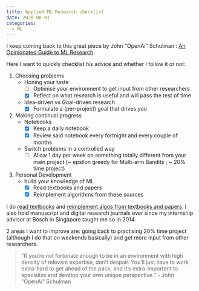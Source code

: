 ```yaml
---
title: Applied ML Research checklist
date: 2020-08-01
categories:
  - ML
---
```


I keep coming back to this great piece by John "OpenAi" Schulman : [An Opinionated Guide to ML Research](http://joschu.net/blog/opinionated-guide-ml-research.html).

Here I want to quickly checklist his advice and whether I follow it or not:

1. Choosing problems
    - Honing your taste
        - [ ] Optimise your environment to get input from other researchers
        - [x] Reflect on what research is useful and will pass the test of time
    - Idea-driven vs Goal-driven research
        - [x] Formulate a (per-project) goal that drives you
2. Making continual progress
    - Notebooks
        - [x] Keep a daily notebook
        - [x] Review said notebook every fortnight and every couple of months
    - Switch problems in a controlled way
        - [ ] Allow 1 day per week on something totally different from your main project (~ epsilon greedy for Multi-arm Bandits ; ~ 20% time project)
3. Personal Development
    - build your knowledge of ML
        - [x] Read textbooks and papers
        - [x] Reimplement algorithms from these sources

I do [read textbooks](https://www.goodreads.com/review/list/58757583?shelf=textbooks) and
[reimplement algos from textbooks and papers](https://github.com/louisguitton/papers-implemented).
I also hold manuscript and digital research journals ever since my internship advisor at Bosch
in Singapore taught me so in 2014.

2 areas I want to improve are: going back to practising 20% time project (although I do that on weekends basically)
and get more input from other researchers.

> "If you’re not fortunate enough to be in an environment with high density of relevant expertise, don’t despair. You’ll just have to work extra-hard to get ahead of the pack, and it’s extra-important to specialize and develop your own unique perspective." - John "OpenAi" Schulman
